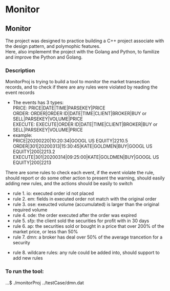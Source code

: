 # Monitor
## Monitor
   The project was designed to practice building a C++ project associate with the design pattern, and polymophic features.  
   Here, also implememt the project with the Golang and Python, to familize and improve the Python and Golang.

### Description
   MonitorProj is trying to build a tool to monitor the market transection records, and to check if there are any rules were violated by reading the event records  
  * The events has 3 types:  
   PRICE:    PRICE|DATE|TIME|PARSEKEY|PRICE  
   ORDER:    ORDER|ORDER ID|DATE|TIME|CLIENT|BROKER|BUY or SELL|PARSEKEY|VOLUME|PRICE  
   EXECUTE:  EXECUTE|ORDER ID|DATE|TIME|CLIENT|BROKER|BUY or SELL|PARSEKEY|VOLUME|PRICE 
  * example:  
   PRICE|20200220|10:20:34|GOOGL US EQUITY|2210.5  
   ORDER|301|20200313|15:30:45|KATE|GOLDMEN|BUY|GOOGL US EQUITY|200|2213.2  
   EXECUTE|301|20200314|09:25:00|KATE|GOLDMEN|BUY|GOOGL US EQUITY|200|2213
   
There are some rules to check each event, if the event violate the rule, should report or do some other action to present the warning, 
should easily adding new rules, and the actions should be easily to switch

- rule 1. io: executed order id not placed
- rule 2. em: fields in executed order not match with the original order
- rule 3. ose: exeucted volume (accumulated) is larger than the original required volume
- rule 4. ode: the order executed after the order was expired
- rule 5. sfp: the client sold the securities for profit with in 30 days
- rule 6. ap: the securities sold or bought in a price that over 200% of the market price, or less than 50%
- rule 7. dmn: a broker has deal over 50% of the average trancetion for a security
+ rule 8. wildcare rules: any rule could be added into, should support to add new rules

### To run the tool:
...$ ./monitorProj ../testCase/dmn.dat

